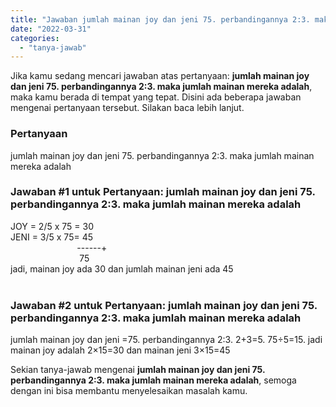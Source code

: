 ```yaml
---
title: "Jawaban jumlah mainan joy dan jeni 75. perbandingannya 2:3. maka jumlah mainan mereka adalah"
date: "2022-03-31"
categories: 
  - "tanya-jawab"
---
```


Jika kamu sedang mencari jawaban atas pertanyaan: **jumlah mainan joy dan jeni 75. perbandingannya 2:3. maka jumlah mainan mereka adalah**, maka kamu berada di tempat yang tepat. Disini ada beberapa jawaban mengenai pertanyaan tersebut. Silakan baca lebih lanjut.

### Pertanyaan

jumlah mainan joy dan jeni 75. perbandingannya 2:3. maka jumlah mainan mereka adalah

### Jawaban #1 untuk Pertanyaan: jumlah mainan joy dan jeni 75. perbandingannya 2:3. maka jumlah mainan mereka adalah

JOY = 2/5 x 75 = 30  
JENI = 3/5 x 75= 45  
                           ------+  
                            75  
jadi, mainan joy ada 30 dan jumlah mainan jeni ada 45  
                            

### Jawaban #2 untuk Pertanyaan: jumlah mainan joy dan jeni 75. perbandingannya 2:3. maka jumlah mainan mereka adalah

jumlah mainan joy dan jeni =75. perbandingannya 2:3. 2+3=5. 75÷5=15. jadi mainan joy adalah 2×15=30 dan mainan jeni 3×15=45

Sekian tanya-jawab mengenai **jumlah mainan joy dan jeni 75. perbandingannya 2:3. maka jumlah mainan mereka adalah**, semoga dengan ini bisa membantu menyelesaikan masalah kamu.
